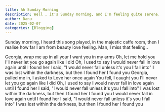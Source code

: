 ```yaml
---
title: Ah Sunday Morning
description: Well , it's Sunday morning, and I'm feeling quite serene...
author: Danu
date: 2025-02-07
categories: [Blogging] 
---
```


Sunday morning, I heard this song played, in the majestic caffe room, then I realise how far I am from beauty love feeling. Man, I miss that feeling..

Georgia, wrap me up in all your
I want you in my arms
Oh, let me hold you
I'll never let you go again like I did
Oh, I used to say
I would never fall in love again until I found her
I said, "I would never fall unless it's you I fall into"
I was lost within the darkness, but then I found her
I found you
Georgia, pulled me in, I asked to
Love her once again
You fell, I caught you
I'll never let you go again like I did
Oh, I used to say
I would never fall in love again until I found her
I said, "I would never fall unless it's you I fall into"
I was lost within the darkness, but then I found her
I found you
I would never fall in love again until I found her
I said, "I would never fall unless it's you I fall into"
I was lost within the darkness, but then I found her
I found you   
    
    
